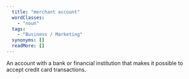 ```yaml
---
  title: "merchant account"
  wordClasses: 
    - "noun"
  tags: 
    - "Business / Marketing"
  synonyms: []
  readMore: []
---
```

An account with a bank or financial institution that makes it possible to accept credit card transactions.
